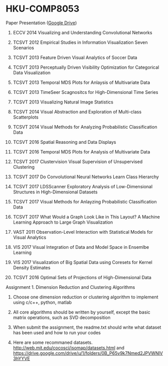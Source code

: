 # HKU-COMP8053
Paper Presentation ([Google Drive](https://drive.google.com/drive/folders/0B_P65v9k7NmeLVpfY0kwREhoY1k?usp=sharing))

1. ECCV 2014 Visualizing and Understanding Convolutional Networks

2. TCSVT 2012 Empirical Studies in Information Visualization Seven Scenarios

3. TCSVT 2013 Feature Driven Visual Analytics of Soccer Data

4. TCSVT 2013 Perceptually Driven Visibility Optimization for Categorical Data Visualization

5. TCSVT 2013 Temporal MDS Plots for Anlaysis of Multivariate Data

6. TCSVT 2013 TimeSeer Scagnositcs for High-Dimensional Time Series

7. TCSVT 2013 Visualizing Natural Image Statistics

8. TCSVT 2014 Visual Abstraction and Exploration of Multi-class Scatterplots

9. TCSVT 2014 Visual Methods for Analyzing Probabilistic Classification Data

10. TCSVT 2016 Spatial Reasoning and Data Displays

11. TCSVT 2016 Temporal MDS Plots for Analysis of Multivariate Data

12. TCSVT 2017 Clustervision Visual Supervision of Unsupervised Clustering

13. TCSVT 2017 Do Convolutional Neural Networks Learn Class Hierarchy

14. TCSVT 2017 LDSScanner Exploratory Analysis of Low-Dimensional Structures in High-Dimensional Datasets

15. TCSVT 2017 Visual Methods for Anlayzing Probabilistic Classification Data

16. TCSVT 2017 What Would a Graph Look Like in This Layout? A Machine Learning Approach to Large Graph Visualization

17. VAST 2011 Observation-Level Interaction with Statistical Models for Visual Analytics

18. VIS 2017 Visual Integration of Data and Model Space in Ensemlbe Learning

19. VIS 2017 Visualization of Big Spatial Data using Coresets for Kernel Density Estimates

20. TCSVT 2016 Optimal Sets of Projections of High-Dimensional Data

Assignment 1. Dimension Reduction and Clustering Algorithms

1. Choose one dimension reduction or clustering algorithm to implement using c/c++, python, matlab

2. All core algorithms should be written by yourself, except the basic matrix operations, such as SVD decomposition

3. When submit the assignment, the readme.txt should write what dataset has been used and how to run your codes

4. Here are some recommaned datasets. http://web.mit.edu/cocosci/isomap/datasets.html and https://drive.google.com/drive/u/1/folders/0B_P65v9k7Nmed2JPVWNlV3hYYVE
